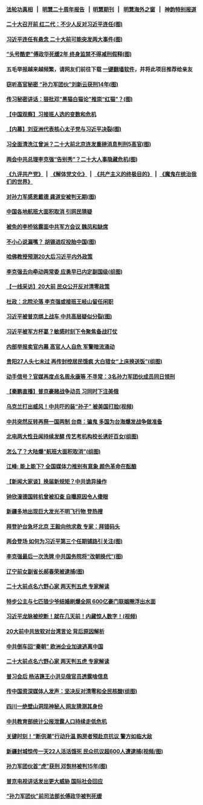 #### [法轮功真相](https://github.com/gfw-breaker/truth/blob/master/README.md?t=0) &nbsp;&nbsp;|&nbsp;&nbsp; [明慧二十周年报告](https://github.com/gfw-breaker/mh-reports/blob/master/README.md?t=0) &nbsp;&nbsp;|&nbsp;&nbsp;[明慧期刊](https://github.com/gfw-breaker/mh-qikan) &nbsp;&nbsp;|&nbsp;&nbsp; [明慧海外之窗](https://github.com/gfw-breaker/mh-news/blob/master/README.md?t=0) &nbsp;&nbsp;|&nbsp;&nbsp; [神韵特别报道](https://github.com/gfw-breaker/mh-news/blob/master/shenyun.md?t=0)
#### [ 二十大召开前 红二代：不少人反对习近平连任(图)](https://github.com/gfw-breaker/banned-news1/blob/master/pages/p2/1017214.md)
#### [ 习近平连任有悬念 二十大前可能突发两大事件(图)](https://github.com/gfw-breaker/banned-news1/blob/master/pages/p2/1017225.md)
#### [ “头号酷吏”傅政华死缓2年 终身监禁不得减刑假释(图)](https://github.com/gfw-breaker/banned-news1/blob/master/pages/p2/1017264.md)
#### 五毛举报越来越频繁，请网友们前往下载 [一键翻墙软件](https://github.com/gfw-breaker/ssr-accounts)，并将此项目推荐给亲友
#### [ 窃听高官秘密 “孙力军团伙”刘新云获刑14年(图)](https://github.com/gfw-breaker/banned-news1/blob/master/pages/p2/1017222.md)
#### [ 传习秘密讲话：狠批邓“黑猫白猫论”推崇“红猫”？(图)](https://github.com/gfw-breaker/banned-news1/blob/master/pages/p2/1016973.md)
#### [ 【中国观察】习接班人选的变数和危机](https://github.com/gfw-breaker/banned-news1/blob/master/pages/nsc413/n13829685.md)
#### [ 【内幕】刘亚洲代表核心太子党与习近平决裂(图)](https://github.com/gfw-breaker/banned-news1/blob/master/pages/p2/993813.md)
#### [ 习全面清洗江曾派？二十大前北京连发重磅消息判刑5高官(图)](https://github.com/gfw-breaker/banned-news1/blob/master/pages/p2/1017317.md)
#### [ 两会中共总理李克强“告别秀”？二十大人事隐藏危机(图)](https://github.com/gfw-breaker/banned-news1/blob/master/pages/p2/999667.md)
#### [《九评共产党》](https://github.com/begood0513/9ping.md/blob/master/README.md) &nbsp;|&nbsp; [《解体党文化》](../../../../jtdwh.md/blob/master/README.md)  &nbsp;|&nbsp; [《共产主义的终极目的》](../../../../gczydzjmd.md/blob/master/README.md) &nbsp;|&nbsp; [《魔鬼在统治我们的世界》](../../../../mgztzwmdsj.md/blob/master/README.md) 
#### [ 对孙力军感恩戴德 龚道安被判无期(图)](https://github.com/gfw-breaker/banned-news1/blob/master/pages/p2/1017201.md)
#### [ 中国各地航班大面积取消 引网民猜疑](https://github.com/gfw-breaker/banned-news1/blob/master/pages/nsc413/n13829873.md)
#### [ 被免的李桥铭露面中共军方会议 魏凤和缺席](https://github.com/gfw-breaker/banned-news1/blob/master/pages/nsc413/n13830059.md)
#### [ 不小心说漏嘴？ 胡锡进叹投胎中国(图)](https://github.com/gfw-breaker/banned-news1/blob/master/pages/p1/1017246.md)
#### [ 哈佛教授预测20大后习近平内外政策](https://github.com/gfw-breaker/banned-news1/blob/master/pages/nsc413/n13829176.md)
#### [ 李克强去向牵动两常委 应勇早已内定副国级(组图)](https://github.com/gfw-breaker/banned-news1/blob/master/pages/p2/1016099.md)
#### [ 【一线采访】20大前 民众公开反对清零政策](https://github.com/gfw-breaker/banned-news1/blob/master/pages/nf4514/n13829612.md)
#### [ 杜政：北院沦落 李克强或接班王岐山留任闲职](https://github.com/gfw-breaker/banned-news1/blob/master/pages/prog204/a103533772.md)
#### [ 习近平被普京绑上战车 中共高层疑似分裂(图)](https://github.com/gfw-breaker/banned-news1/blob/master/pages/p2/999613.md)
#### [ 习近平被军方杯葛？敏感时刻下令聚焦备战打仗](https://github.com/gfw-breaker/banned-news1/blob/master/pages/soh5/656022.md)
#### [ 内部举报卖官内幕 高官人人自危 军警暗流涌动](https://github.com/gfw-breaker/banned-news1/blob/master/pages/prog204/a103534161.md)
#### [ 贵阳27人头七未过 再传封控居民饿疯 大白猎女“上床换送饭”(组图)](https://github.com/gfw-breaker/banned-news1/blob/master/pages/p1/1017221.md)
#### [ 动手信号？官媒再度点名周永康等 不寻常：3名孙力军团伙成员同日领刑](https://github.com/gfw-breaker/banned-news1/blob/master/pages/soh5/655941.md)
#### [ 【秦鹏直播】普京豪赌战争动员 习同时下注美俄](https://github.com/gfw-breaker/banned-news1/blob/master/pages/nsc413/n13829889.md)
#### [ 乌克兰打出威风！中共吓的装“孙子” 被美国打脸(视频)](https://github.com/gfw-breaker/banned-news1/blob/master/pages/p2/999615.md)
#### [ 中共突然反转再祭一国两制 台商：骗鬼 多国为台海爆发战争做准备](https://github.com/gfw-breaker/banned-news1/blob/master/pages/soh5/655935.md)
#### [ 北电两大性丑闻持续发酵 传艺考机构校长诱奸百女(组图)](https://github.com/gfw-breaker/banned-news1/blob/master/pages/p1/1017232.md)
#### [ 怎么了？大陆爆“航班大面积取消”(组图)](https://github.com/gfw-breaker/banned-news1/blob/master/pages/p1/1017282.md)
#### [ 江峰: 能上能下? 全国媒体力推别有意象 颜色革命在酝酿](https://github.com/gfw-breaker/banned-news1/blob/master/pages/soh5/655875.md)
#### [ 【新闻大家谈】换届新规矩？中共诡异操作](https://github.com/gfw-breaker/banned-news1/blob/master/pages/nsc413/n13829747.md)
#### [ 钟欣潼德国转机曾被扣查 自曝原因令人傻眼](https://github.com/gfw-breaker/banned-news1/blob/master/pages/nsc413/n13829904.md)
#### [ 新疆多地出现巨大发光不明飞行物 登热搜](https://github.com/gfw-breaker/banned-news1/blob/master/pages/nsc413/n13830445.md)
#### [ 拜登护台急坏北京 王毅向他求救 专家：拜错码头](https://github.com/gfw-breaker/banned-news1/blob/master/pages/soh5/655884.md)
#### [ 两会登场 如何为习近平第三个任期铺路引关注(图)](https://github.com/gfw-breaker/banned-news1/blob/master/pages/p2/999599.md)
#### [ 李克强最后一次洗牌 中共国务院将“改朝换代”(图)](https://github.com/gfw-breaker/banned-news1/blob/master/pages/p2/999292.md)
#### [ 辽宁前女副省长郝春荣被逮捕(图)](https://github.com/gfw-breaker/banned-news1/blob/master/pages/p2/1017194.md)
#### [ 二十大前点名六野心家 两天判五虎 专家解读](https://github.com/gfw-breaker/banned-news1/blob/master/pages/nf4514/n13830330.md)
#### [ 特步公主与七匹狼少爷结婚刷爆全网 600亿豪门联姻圈浮出水面](https://github.com/gfw-breaker/banned-news1/blob/master/pages/soh5/655887.md)
#### [ 习近平龙脉被挖断！就在几天前！内藏惊人数字！(视频)](https://github.com/gfw-breaker/banned-news1/blob/master/pages/p2/998941.md)
#### [ 20大前中共放软对台湾言论 背后原因解析](https://github.com/gfw-breaker/banned-news1/blob/master/pages/nsc413/n13829842.md)
#### [ 中共倒车回“秦朝” 欧洲企业加速逃离中国](https://github.com/gfw-breaker/banned-news1/blob/master/pages/prog204/a103534157.md)
#### [ 二十大前点名六野心家 两天判五虎 专家解读](https://github.com/gfw-breaker/banned-news1/blob/master/pages/nsc413/n13830330.md)
#### [ 普习会后 杨洁篪王小洪见俄官员透露啥信息](https://github.com/gfw-breaker/banned-news1/blob/master/pages/nsc413/n13829972.md)
#### [ 传中国资深媒体人发声：坚决反对清零和全民核酸(组图)](https://github.com/gfw-breaker/banned-news1/blob/master/pages/p1/1017233.md)
#### [ 四川一绝壁山洞现神秘人 网友猜测其身份](https://github.com/gfw-breaker/banned-news1/blob/master/pages/nsc413/n13830357.md)
#### [ 中共教育部统计公报泄露人口持续走低危机](https://github.com/gfw-breaker/banned-news1/blob/master/pages/nsc413/n13829463.md)
#### [ 关键时刻！“断供潮”行动升温 购房者预赴京抗议 警方如临大敌](https://github.com/gfw-breaker/banned-news1/blob/master/pages/soh5/655908.md)
#### [ 新疆封城惊传一天22人活活饿死 民众抗议超600人遭逮捕(视频/图)](https://github.com/gfw-breaker/banned-news1/blob/master/pages/p1/1017305.md)
#### [ 孙力军团伙首“虎”获刑 邓恢林被判15年(图)](https://github.com/gfw-breaker/banned-news1/blob/master/pages/p2/1017198.md)
#### [ 普京电视讲话发出更大威胁 国际社会回应](https://github.com/gfw-breaker/banned-news1/blob/master/pages/nf4514/n13829615.md)
#### [ “孙力军团伙”前司法部长傅政华被判死缓](https://github.com/gfw-breaker/banned-news1/blob/master/pages/nf4514/n13830058.md)

